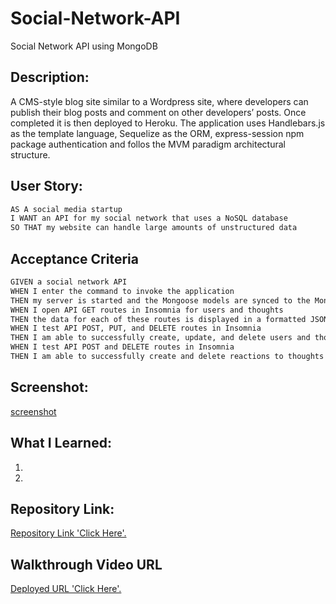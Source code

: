 # Social-Network-API
Social Network API using MongoDB

## Description:
A CMS-style blog site similar to a Wordpress site, where developers can publish their blog posts and comment on other developers’ posts. Once completed it is then deployed to Heroku. The application uses Handlebars.js as the template language, Sequelize as the ORM, express-session npm package authentication and follos the MVM paradigm architectural structure.

## User Story:
```md
AS A social media startup
I WANT an API for my social network that uses a NoSQL database
SO THAT my website can handle large amounts of unstructured data
```

## Acceptance Criteria
```md
GIVEN a social network API
WHEN I enter the command to invoke the application
THEN my server is started and the Mongoose models are synced to the MongoDB database
WHEN I open API GET routes in Insomnia for users and thoughts
THEN the data for each of these routes is displayed in a formatted JSON
WHEN I test API POST, PUT, and DELETE routes in Insomnia
THEN I am able to successfully create, update, and delete users and thoughts in my database
WHEN I test API POST and DELETE routes in Insomnia
THEN I am able to successfully create and delete reactions to thoughts and add and remove friends to a user’s friend list
```

## Screenshot:
[screenshot](./public/img/Screenshot%202024-02-04%20112149.png)

## What I Learned:
1. 
2. 

## Repository Link:
[Repository Link 'Click Here'.](https://github.com/SPCSanti1990/Model-View-Controller)

## Walkthrough Video URL
[Deployed URL 'Click Here'.](https://technology-blog-mvc14-01d19b078382.herokuapp.com/)
